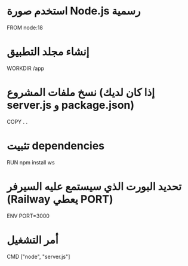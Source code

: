 # استخدم صورة Node.js رسمية
FROM node:18

# إنشاء مجلد التطبيق
WORKDIR /app

# نسخ ملفات المشروع (إذا كان لديك server.js و package.json)
COPY . .

# تثبيت dependencies
RUN npm install ws

# تحديد البورت الذي سيستمع عليه السيرفر (Railway يعطي PORT)
ENV PORT=3000

# أمر التشغيل
CMD ["node", "server.js"]
